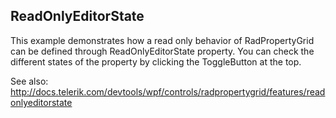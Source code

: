 ## ReadOnlyEditorState
This example demonstrates how a read only behavior of RadPropertyGrid can be defined through ReadOnlyEditorState property. You can check the different states of the property by clicking the ToggleButton at the top.

See also:
http://docs.telerik.com/devtools/wpf/controls/radpropertygrid/features/readonlyeditorstate